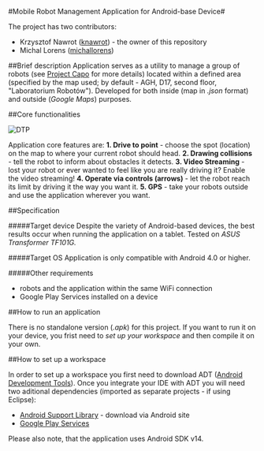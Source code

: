 #Mobile Robot Management Application for Android-base Device#

The project has two contributors:
- Krzysztof Nawrot ([knawrot](https://github.com/knawrot)) - the owner of this repository
- Michal Lorens ([michallorens](https://github.com/michallorens))

 
##Brief description
Application serves as a utility to manage a group of robots 
(see [Project Capo](http://project-capo.github.io/) for more details) 
located within a defined area (specified by the map used; 
by default - AGH, D17, second floor, "Laboratorium Robotów").
Developed for both inside (map in *.json* format) and outside (*Google Maps*) 
purposes.


##Core functionalities

![DTP](https://doc-08-a4-docs.googleusercontent.com/docs/securesc/ha0ro937gcuc7l7deffksulhg5h7mbp1/keu0kdh7l387nio65gbi222haqk176jq/1425938400000/01104434867096471125/*/0B39XJsM8m6wWUWE5TVJPQnhEa1E)

Application core features are:
**1. Drive to point** - choose the spot (location) on the map to where your current robot should head.
**2. Drawing collisions** - tell the robot to inform about obstacles it detects.
**3. Video Streaming** - lost your robot or ever wanted to feel like you are really driving it? Enable the video streaming!
**4. Operate via controls (arrows)** - let the robot reach its limit by driving it the way you want it.
**5. GPS** - take your robots outside and use the application wherever you want.

##Specification

#####Target device
Despite the variety of Android-based devices, 
the best results occur when running the application on a tablet. 
Tested on *ASUS Transformer TF101G.*

#####Target OS
Application is only compatible with Android 4.0 or higher.

#####Other requirements
- robots and the application within the same WiFi connection
- Google Play Services installed on a device



##How to run an application

There is no standalone version (*.apk*) for this project. 
If you want to run it on your device, you frist need to *set up your workspace*
and then compile it on your own.



##How to set up a workspace

In order to set up a workspace you first need to download ADT ([Android Development Tools](http://developer.android.com/tools/help/adt.html)). Once you integrate your IDE with ADT you will need two aditional dependencies (imported as separate projects - if using Eclipse):
- [Android Support Library](http://developer.android.com/tools/support-library/index.html) - download via Android site
- [Google Play Services](https://developer.android.com/google/play-services/index.html)

Please also note, that the application uses Android SDK v14.
